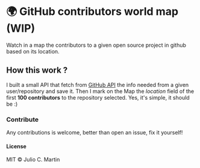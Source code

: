# :earth_africa: GitHub contributors world map (WIP)
Watch in a map the contributors to a given open source project in github based on its location.

## How this work ?
I built a small API that fetch from [GitHub API](https://developer.github.com/v3/) the info needed from a given user/repository and save it. Then I mark on the Map the *location* field of the first **100 contributors** to the repository selected. Yes, it's simple, it should be :)

### Contribute
Any contributions is welcome, better than open an issue, fix it yourself!

#### License
MIT © Julio C. Martin
